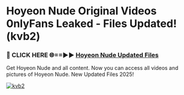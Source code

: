 # Hoyeon Nude Original Videos 0nlyFans Leaked - Files Updated! (kvb2)

<h3>🔴 CLICK HERE 🌐==►► <a href="https://tinyurl.com/y5r63du9" rel="nofollow">Hoyeon Nude Updated Files</a></h3>

Get Hoyeon Nude and all content. Now you can access all videos and pictures of Hoyeon Nude. New Updated Files 2025!

[![kvb2](https://i.imgur.com/UVo9nyh.gif)](https://tinyurl.com/y5r63du9)